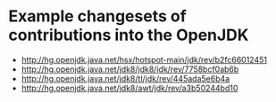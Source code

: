 # Example changesets of contributions into the OpenJDK

* http://hg.openjdk.java.net/hsx/hotspot-main/jdk/rev/b2fc66012451
* http://hg.openjdk.java.net/jdk8/jdk8/jdk/rev/7758bcf0ab6b
* http://hg.openjdk.java.net/jdk8/tl/jdk/rev/445ada5e6b4a
* http://hg.openjdk.java.net/jdk8/awt/jdk/rev/a3b50244bd10
